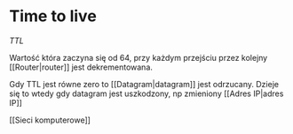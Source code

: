 # Time to live
*TTL*

Wartość która zaczyna się od 64, przy każdym przejściu przez kolejny [[Router|router]] jest dekrementowana.

Gdy TTL jest równe zero to [[Datagram|datagram]] jest odrzucany.
Dzieje się to wtedy gdy datagram jest uszkodzony, np zmieniony [[Adres IP|adres IP]]

[[Sieci komputerowe]]